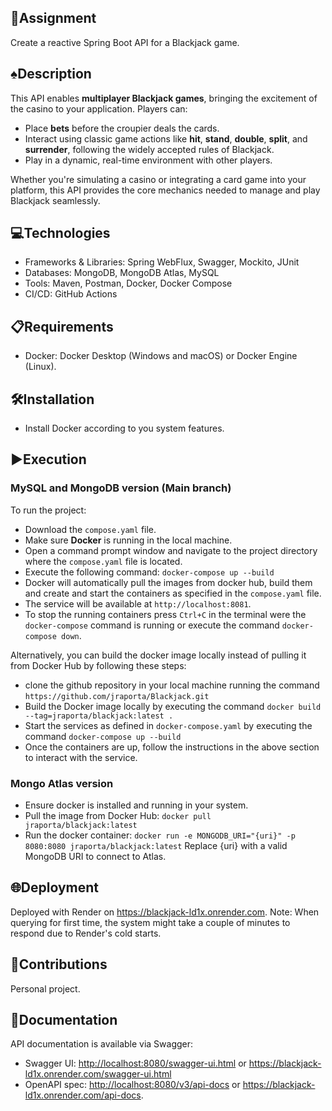 ## 📄Assignment

Create a reactive Spring Boot API for a Blackjack game.

## ♠️Description

This API enables **multiplayer Blackjack games**, bringing the excitement of the casino to your application. Players can:

- Place **bets** before the croupier deals the cards.
- Interact using classic game actions like **hit**, **stand**, **double**, **split**, and **surrender**, following the widely accepted rules of Blackjack.
- Play in a dynamic, real-time environment with other players.

Whether you're simulating a casino or integrating a card game into your platform, this API provides the core mechanics needed to manage and play Blackjack seamlessly.

## 💻Technologies

- Frameworks & Libraries: Spring WebFlux, Swagger, Mockito, JUnit 
- Databases: MongoDB, MongoDB Atlas, MySQL 
- Tools: Maven, Postman, Docker, Docker Compose 
- CI/CD: GitHub Actions

## 📋Requirements

- Docker: Docker Desktop (Windows and macOS) or Docker Engine (Linux).

## 🛠️Installation

- Install Docker according to you system features.

## ▶️Execution

### MySQL and MongoDB version (Main branch)

To run the project:
- Download the `compose.yaml` file.
- Make sure **Docker** is running in the local machine.
- Open a command prompt window and navigate to the project directory where the `compose.yaml` file is located.
- Execute the following command: `docker-compose up --build`
- Docker will automatically pull the images from docker hub, build them and create and start the containers as specified in the `compose.yaml` file.
- The service will be available at `http://localhost:8081`.
- To stop the running containers press `Ctrl+C` in the terminal were the `docker-compose` command is running or execute the command `docker-compose down`.

Alternatively, you can build the docker image locally instead of pulling it from Docker Hub by following these steps:
- clone the github repository in your local machine running the command `https://github.com/jraporta/Blackjack.git`
- Build the Docker image locally by executing the command `docker build --tag=jraporta/blackjack:latest .`
- Start the services as defined in `docker-compose.yaml` by executing the command `docker-compose up --build`
- Once the containers are up, follow the instructions in the above section to interact with the service.

### Mongo Atlas version

- Ensure docker is installed and running in your system.
- Pull the image from Docker Hub: `docker pull jraporta/blackjack:latest`
- Run the docker container: `docker run -e MONGODB_URI="{uri}" -p 8080:8080 jraporta/blackjack:latest`
  Replace {uri} with a valid MongoDB URI to connect to Atlas.

## 🌐Deployment

Deployed with Render on <https://blackjack-ld1x.onrender.com>.
Note: When querying for first time, the system might take a couple of minutes to respond due to Render's cold starts.

## 🤝Contributions

Personal project.

## 📄Documentation

API documentation is available via Swagger:
- Swagger UI: <http://localhost:8080/swagger-ui.html> or <https://blackjack-ld1x.onrender.com/swagger-ui.html>
- OpenAPI spec: <http://localhost:8080/v3/api-docs> or <https://blackjack-ld1x.onrender.com/api-docs>.
